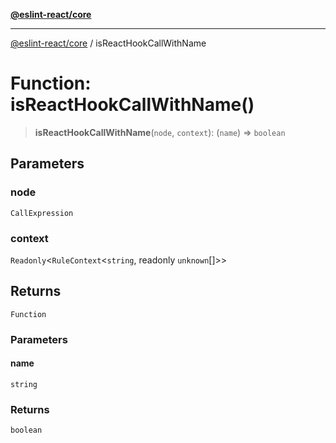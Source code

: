 [**@eslint-react/core**](../README.md)

***

[@eslint-react/core](../README.md) / isReactHookCallWithName

# Function: isReactHookCallWithName()

> **isReactHookCallWithName**(`node`, `context`): (`name`) => `boolean`

## Parameters

### node

`CallExpression`

### context

`Readonly`\<`RuleContext`\<`string`, readonly `unknown`[]\>\>

## Returns

`Function`

### Parameters

#### name

`string`

### Returns

`boolean`
